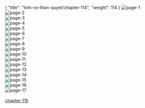 { "title": "tinh-vo-than-quyet/chapter-114", "weight": 114 }
<img src="tinh-vo-than-quyet_0114_01-8399bbb6558ee9a70b5efce4d11c666e.webp" alt="page-1" origin="http://storage.fshare.vn/Test-vechai/1516463838-Tinh-Vo-Than-Quyet-chap-114-ve-chai-02.jpg"><br/>
<img src="tinh-vo-than-quyet_0114_02-c83c9c06683056f7b4bf7cb9176cd2fe.webp" alt="page-2" origin="http://storage.fshare.vn/Test-vechai/1516463838-Tinh-Vo-Than-Quyet-chap-114-ve-chai-03.jpg"><br/>
<img src="tinh-vo-than-quyet_0114_03-5ae49b7cfe553601826affd1b054bea1.webp" alt="page-3" origin="http://storage.fshare.vn/Test-vechai/1516463838-Tinh-Vo-Than-Quyet-chap-114-ve-chai-04.jpg"><br/>
<img src="tinh-vo-than-quyet_0114_04-1359b753b5c606f132cf452e3dfa4c26.webp" alt="page-4" origin="http://storage.fshare.vn/Test-vechai/1516463838-Tinh-Vo-Than-Quyet-chap-114-ve-chai-01.jpg"><br/>
<img src="tinh-vo-than-quyet_0114_05-8399bbb6558ee9a70b5efce4d11c666e.webp" alt="page-5" origin="http://storage.fshare.vn/Test-vechai/1516463838-Tinh-Vo-Than-Quyet-chap-114-ve-chai-02.jpg"><br/>
<img src="tinh-vo-than-quyet_0114_06-c83c9c06683056f7b4bf7cb9176cd2fe.webp" alt="page-6" origin="http://storage.fshare.vn/Test-vechai/1516463838-Tinh-Vo-Than-Quyet-chap-114-ve-chai-03.jpg"><br/>
<img src="tinh-vo-than-quyet_0114_07-5ae49b7cfe553601826affd1b054bea1.webp" alt="page-7" origin="http://storage.fshare.vn/Test-vechai/1516463838-Tinh-Vo-Than-Quyet-chap-114-ve-chai-04.jpg"><br/>
<img src="tinh-vo-than-quyet_0114_08-54269f25be9f76095eca32f5e3cbd312.webp" alt="page-8" origin="http://storage.fshare.vn/Test-vechai/1516463838-Tinh-Vo-Than-Quyet-chap-114-ve-chai-06.jpg"><br/>
<img src="tinh-vo-than-quyet_0114_09-5471ac3725d6292dfc4de35476563ae7.webp" alt="page-9" origin="http://storage.fshare.vn/Test-vechai/1516463838-Tinh-Vo-Than-Quyet-chap-114-ve-chai-07.jpg"><br/>
<img src="tinh-vo-than-quyet_0114_10-3c499c5ed0c352a208f9e4266cb8a43e.webp" alt="page-10" origin="http://storage.fshare.vn/Test-vechai/1516463838-Tinh-Vo-Than-Quyet-chap-114-ve-chai-08.jpg"><br/>
<img src="tinh-vo-than-quyet_0114_11-32d5cef7bafe0ef2fea5410887fd15c1.webp" alt="page-11" origin="http://storage.fshare.vn/Test-vechai/1516463838-Tinh-Vo-Than-Quyet-chap-114-ve-chai-09.jpg"><br/>
<img src="tinh-vo-than-quyet_0114_12-49ce0e433c21188689e52965f7feef58.webp" alt="page-12" origin="http://storage.fshare.vn/Test-vechai/1516463838-Tinh-Vo-Than-Quyet-chap-114-ve-chai-10.jpg"><br/>
<img src="tinh-vo-than-quyet_0114_13-54269f25be9f76095eca32f5e3cbd312.webp" alt="page-13" origin="http://storage.fshare.vn/Test-vechai/1516463838-Tinh-Vo-Than-Quyet-chap-114-ve-chai-06.jpg"><br/>
<img src="tinh-vo-than-quyet_0114_14-5471ac3725d6292dfc4de35476563ae7.webp" alt="page-14" origin="http://storage.fshare.vn/Test-vechai/1516463838-Tinh-Vo-Than-Quyet-chap-114-ve-chai-07.jpg"><br/>
<img src="tinh-vo-than-quyet_0114_15-3c499c5ed0c352a208f9e4266cb8a43e.webp" alt="page-15" origin="http://storage.fshare.vn/Test-vechai/1516463838-Tinh-Vo-Than-Quyet-chap-114-ve-chai-08.jpg"><br/>
<img src="tinh-vo-than-quyet_0114_16-32d5cef7bafe0ef2fea5410887fd15c1.webp" alt="page-16" origin="http://storage.fshare.vn/Test-vechai/1516463838-Tinh-Vo-Than-Quyet-chap-114-ve-chai-09.jpg"><br/>
<img src="tinh-vo-than-quyet_0114_17-49ce0e433c21188689e52965f7feef58.webp" alt="page-17" origin="http://storage.fshare.vn/Test-vechai/1516463838-Tinh-Vo-Than-Quyet-chap-114-ve-chai-10.jpg"><br/>
<br/><a class="nextchap" href="/tinh-vo-than-quyet/chapter-115">chapter-115</a>
